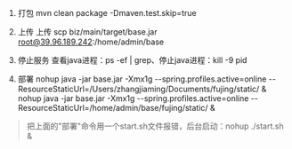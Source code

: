 1. 打包
mvn clean package -Dmaven.test.skip=true

2. 上传
上传 scp biz/main/target/base.jar root@39.96.189.242:/home/admin/base

3. 停止服务
查看java进程：ps -ef | grep、停止java进程：kill -9 pid

3. 部署
nohup java -jar base.jar -Xmx1g --spring.profiles.active=online --ResourceStaticUrl=/Users/zhangjiaming/Documents/fujing/static/  &
nohup java -jar base.jar -Xmx1g --spring.profiles.active=online --ResourceStaticUrl=/home/admin/base/fujing/static/ &


> 把上面的"部署"命令用一个start.sh文件报错，后台启动：nohup ./start.sh &